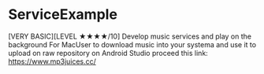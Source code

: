 # ServiceExample
[VERY BASIC][LEVEL ★★★★/10] Develop music services and play on the background
For MacUser to download music into your systema and use it to upload on raw repository on Android Studio proceed this link:
https://www.mp3juices.cc/
